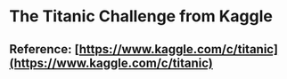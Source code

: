 # The Titanic Challenge from Kaggle
## Reference: [https://www.kaggle.com/c/titanic](https://www.kaggle.com/c/titanic)